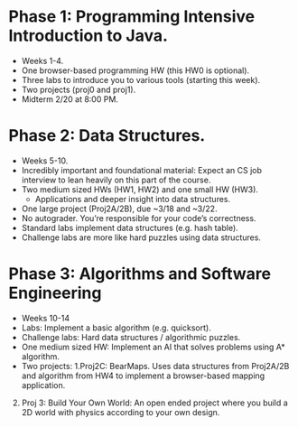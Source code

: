 # Phase 1: Programming Intensive Introduction to Java. 
* Weeks 1-4.
* One browser-based programming HW (this HW0 is optional).
* Three labs to introduce you to various tools (starting this week).
* Two projects (proj0 and proj1).
* Midterm 2/20 at 8:00 PM.

# Phase 2: Data Structures.
* Weeks 5-10.
* Incredibly important and foundational material: Expect an CS job interview to lean heavily on this part of the course.
* Two medium sized HWs (HW1, HW2) and one small HW (HW3).
  * Applications and deeper insight into data structures.
* One large project (Proj2A/2B), due ~3/18 and ~3/22.
* No autograder. You’re responsible for your code’s correctness.
* Standard labs implement data structures (e.g. hash table).
* Challenge labs are more like hard puzzles using data structures.

# Phase 3: Algorithms and Software Engineering
* Weeks 10-14
* Labs: Implement a basic algorithm (e.g. quicksort).
* Challenge labs: Hard data structures / algorithmic puzzles.
* One medium sized HW: Implement an AI that solves problems using A* algorithm.
* Two projects:
 1.Proj2C: BearMaps. Uses data structures from Proj2A/2B and algorithm from HW4 to implement a browser-based mapping application.
 2. Proj 3: Build Your Own World: An open ended project where you build a 2D world with physics according to your own design.
